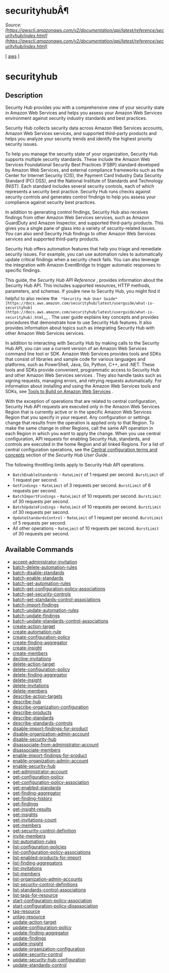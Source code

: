 # securityhubÂ¶

*Source: [https://awscli.amazonaws.com/v2/documentation/api/latest/reference/securityhub/index.html](https://awscli.amazonaws.com/v2/documentation/api/latest/reference/securityhub/index.html)*

[ [aws](https://awscli.amazonaws.com/v2/documentation/api/latest/reference/index.html#cli-aws) ]

# securityhub

## Description

Security Hub provides you with a comprehensive view of your security state in Amazon Web Services and helps you assess your Amazon Web Services environment against security industry standards and best practices.

Security Hub collects security data across Amazon Web Services accounts, Amazon Web Services services, and supported third-party products and helps you analyze your security trends and identify the highest priority security issues.

To help you manage the security state of your organization, Security Hub supports multiple security standards. These include the Amazon Web Services Foundational Security Best Practices (FSBP) standard developed by Amazon Web Services, and external compliance frameworks such as the Center for Internet Security (CIS), the Payment Card Industry Data Security Standard (PCI DSS), and the National Institute of Standards and Technology (NIST). Each standard includes several security controls, each of which represents a security best practice. Security Hub runs checks against security controls and generates control findings to help you assess your compliance against security best practices.

In addition to generating control findings, Security Hub also receives findings from other Amazon Web Services services, such as Amazon GuardDuty and Amazon Inspector, and supported third-party products. This gives you a single pane of glass into a variety of security-related issues. You can also send Security Hub findings to other Amazon Web Services services and supported third-party products.

Security Hub offers automation features that help you triage and remediate security issues. For example, you can use automation rules to automatically update critical findings when a security check fails. You can also leverage the integration with Amazon EventBridge to trigger automatic responses to specific findings.

This guide, the *Security Hub API Reference* , provides information about the Security Hub API. This includes supported resources, HTTP methods, parameters, and schemas. If youâre new to Security Hub, you might find it helpful to also review the ` *Security Hub User Guide* [https://docs.aws.amazon.com/securityhub/latest/userguide/what-is-securityhub](https://docs.aws.amazon.com/securityhub/latest/userguide/what-is-securityhub).html`__ . The user guide explains key concepts and provides procedures that demonstrate how to use Security Hub features. It also provides information about topics such as integrating Security Hub with other Amazon Web Services services.

In addition to interacting with Security Hub by making calls to the Security Hub API, you can use a current version of an Amazon Web Services command line tool or SDK. Amazon Web Services provides tools and SDKs that consist of libraries and sample code for various languages and platforms, such as PowerShell, Java, Go, Python, C++, and .NET. These tools and SDKs provide convenient, programmatic access to Security Hub and other Amazon Web Services services . They also handle tasks such as signing requests, managing errors, and retrying requests automatically. For information about installing and using the Amazon Web Services tools and SDKs, see [Tools to Build on Amazon Web Services](http://aws.amazon.com/developer/tools/) .

With the exception of operations that are related to central configuration, Security Hub API requests are executed only in the Amazon Web Services Region that is currently active or in the specific Amazon Web Services Region that you specify in your request. Any configuration or settings change that results from the operation is applied only to that Region. To make the same change in other Regions, call the same API operation in each Region in which you want to apply the change. When you use central configuration, API requests for enabling Security Hub, standards, and controls are executed in the home Region and all linked Regions. For a list of central configuration operations, see the [Central configuration terms and concepts](https://docs.aws.amazon.com/securityhub/latest/userguide/central-configuration-intro.html#central-configuration-concepts) section of the *Security Hub User Guide* .

The following throttling limits apply to Security Hub API operations.

- `BatchEnableStandards` - `RateLimit` of 1 request per second. `BurstLimit` of 1 request per second.
- `GetFindings` - `RateLimit` of 3 requests per second. `BurstLimit` of 6 requests per second.
- `BatchImportFindings` - `RateLimit` of 10 requests per second. `BurstLimit` of 30 requests per second.
- `BatchUpdateFindings` - `RateLimit` of 10 requests per second. `BurstLimit` of 30 requests per second.
- `UpdateStandardsControl` - `RateLimit` of 1 request per second. `BurstLimit` of 5 requests per second.
- All other operations - `RateLimit` of 10 requests per second. `BurstLimit` of 30 requests per second.

## Available Commands

- [accept-administrator-invitation](https://awscli.amazonaws.com/v2/documentation/api/latest/reference/securityhub/accept-administrator-invitation.html)
- [batch-delete-automation-rules](https://awscli.amazonaws.com/v2/documentation/api/latest/reference/securityhub/batch-delete-automation-rules.html)
- [batch-disable-standards](https://awscli.amazonaws.com/v2/documentation/api/latest/reference/securityhub/batch-disable-standards.html)
- [batch-enable-standards](https://awscli.amazonaws.com/v2/documentation/api/latest/reference/securityhub/batch-enable-standards.html)
- [batch-get-automation-rules](https://awscli.amazonaws.com/v2/documentation/api/latest/reference/securityhub/batch-get-automation-rules.html)
- [batch-get-configuration-policy-associations](https://awscli.amazonaws.com/v2/documentation/api/latest/reference/securityhub/batch-get-configuration-policy-associations.html)
- [batch-get-security-controls](https://awscli.amazonaws.com/v2/documentation/api/latest/reference/securityhub/batch-get-security-controls.html)
- [batch-get-standards-control-associations](https://awscli.amazonaws.com/v2/documentation/api/latest/reference/securityhub/batch-get-standards-control-associations.html)
- [batch-import-findings](https://awscli.amazonaws.com/v2/documentation/api/latest/reference/securityhub/batch-import-findings.html)
- [batch-update-automation-rules](https://awscli.amazonaws.com/v2/documentation/api/latest/reference/securityhub/batch-update-automation-rules.html)
- [batch-update-findings](https://awscli.amazonaws.com/v2/documentation/api/latest/reference/securityhub/batch-update-findings.html)
- [batch-update-standards-control-associations](https://awscli.amazonaws.com/v2/documentation/api/latest/reference/securityhub/batch-update-standards-control-associations.html)
- [create-action-target](https://awscli.amazonaws.com/v2/documentation/api/latest/reference/securityhub/create-action-target.html)
- [create-automation-rule](https://awscli.amazonaws.com/v2/documentation/api/latest/reference/securityhub/create-automation-rule.html)
- [create-configuration-policy](https://awscli.amazonaws.com/v2/documentation/api/latest/reference/securityhub/create-configuration-policy.html)
- [create-finding-aggregator](https://awscli.amazonaws.com/v2/documentation/api/latest/reference/securityhub/create-finding-aggregator.html)
- [create-insight](https://awscli.amazonaws.com/v2/documentation/api/latest/reference/securityhub/create-insight.html)
- [create-members](https://awscli.amazonaws.com/v2/documentation/api/latest/reference/securityhub/create-members.html)
- [decline-invitations](https://awscli.amazonaws.com/v2/documentation/api/latest/reference/securityhub/decline-invitations.html)
- [delete-action-target](https://awscli.amazonaws.com/v2/documentation/api/latest/reference/securityhub/delete-action-target.html)
- [delete-configuration-policy](https://awscli.amazonaws.com/v2/documentation/api/latest/reference/securityhub/delete-configuration-policy.html)
- [delete-finding-aggregator](https://awscli.amazonaws.com/v2/documentation/api/latest/reference/securityhub/delete-finding-aggregator.html)
- [delete-insight](https://awscli.amazonaws.com/v2/documentation/api/latest/reference/securityhub/delete-insight.html)
- [delete-invitations](https://awscli.amazonaws.com/v2/documentation/api/latest/reference/securityhub/delete-invitations.html)
- [delete-members](https://awscli.amazonaws.com/v2/documentation/api/latest/reference/securityhub/delete-members.html)
- [describe-action-targets](https://awscli.amazonaws.com/v2/documentation/api/latest/reference/securityhub/describe-action-targets.html)
- [describe-hub](https://awscli.amazonaws.com/v2/documentation/api/latest/reference/securityhub/describe-hub.html)
- [describe-organization-configuration](https://awscli.amazonaws.com/v2/documentation/api/latest/reference/securityhub/describe-organization-configuration.html)
- [describe-products](https://awscli.amazonaws.com/v2/documentation/api/latest/reference/securityhub/describe-products.html)
- [describe-standards](https://awscli.amazonaws.com/v2/documentation/api/latest/reference/securityhub/describe-standards.html)
- [describe-standards-controls](https://awscli.amazonaws.com/v2/documentation/api/latest/reference/securityhub/describe-standards-controls.html)
- [disable-import-findings-for-product](https://awscli.amazonaws.com/v2/documentation/api/latest/reference/securityhub/disable-import-findings-for-product.html)
- [disable-organization-admin-account](https://awscli.amazonaws.com/v2/documentation/api/latest/reference/securityhub/disable-organization-admin-account.html)
- [disable-security-hub](https://awscli.amazonaws.com/v2/documentation/api/latest/reference/securityhub/disable-security-hub.html)
- [disassociate-from-administrator-account](https://awscli.amazonaws.com/v2/documentation/api/latest/reference/securityhub/disassociate-from-administrator-account.html)
- [disassociate-members](https://awscli.amazonaws.com/v2/documentation/api/latest/reference/securityhub/disassociate-members.html)
- [enable-import-findings-for-product](https://awscli.amazonaws.com/v2/documentation/api/latest/reference/securityhub/enable-import-findings-for-product.html)
- [enable-organization-admin-account](https://awscli.amazonaws.com/v2/documentation/api/latest/reference/securityhub/enable-organization-admin-account.html)
- [enable-security-hub](https://awscli.amazonaws.com/v2/documentation/api/latest/reference/securityhub/enable-security-hub.html)
- [get-administrator-account](https://awscli.amazonaws.com/v2/documentation/api/latest/reference/securityhub/get-administrator-account.html)
- [get-configuration-policy](https://awscli.amazonaws.com/v2/documentation/api/latest/reference/securityhub/get-configuration-policy.html)
- [get-configuration-policy-association](https://awscli.amazonaws.com/v2/documentation/api/latest/reference/securityhub/get-configuration-policy-association.html)
- [get-enabled-standards](https://awscli.amazonaws.com/v2/documentation/api/latest/reference/securityhub/get-enabled-standards.html)
- [get-finding-aggregator](https://awscli.amazonaws.com/v2/documentation/api/latest/reference/securityhub/get-finding-aggregator.html)
- [get-finding-history](https://awscli.amazonaws.com/v2/documentation/api/latest/reference/securityhub/get-finding-history.html)
- [get-findings](https://awscli.amazonaws.com/v2/documentation/api/latest/reference/securityhub/get-findings.html)
- [get-insight-results](https://awscli.amazonaws.com/v2/documentation/api/latest/reference/securityhub/get-insight-results.html)
- [get-insights](https://awscli.amazonaws.com/v2/documentation/api/latest/reference/securityhub/get-insights.html)
- [get-invitations-count](https://awscli.amazonaws.com/v2/documentation/api/latest/reference/securityhub/get-invitations-count.html)
- [get-members](https://awscli.amazonaws.com/v2/documentation/api/latest/reference/securityhub/get-members.html)
- [get-security-control-definition](https://awscli.amazonaws.com/v2/documentation/api/latest/reference/securityhub/get-security-control-definition.html)
- [invite-members](https://awscli.amazonaws.com/v2/documentation/api/latest/reference/securityhub/invite-members.html)
- [list-automation-rules](https://awscli.amazonaws.com/v2/documentation/api/latest/reference/securityhub/list-automation-rules.html)
- [list-configuration-policies](https://awscli.amazonaws.com/v2/documentation/api/latest/reference/securityhub/list-configuration-policies.html)
- [list-configuration-policy-associations](https://awscli.amazonaws.com/v2/documentation/api/latest/reference/securityhub/list-configuration-policy-associations.html)
- [list-enabled-products-for-import](https://awscli.amazonaws.com/v2/documentation/api/latest/reference/securityhub/list-enabled-products-for-import.html)
- [list-finding-aggregators](https://awscli.amazonaws.com/v2/documentation/api/latest/reference/securityhub/list-finding-aggregators.html)
- [list-invitations](https://awscli.amazonaws.com/v2/documentation/api/latest/reference/securityhub/list-invitations.html)
- [list-members](https://awscli.amazonaws.com/v2/documentation/api/latest/reference/securityhub/list-members.html)
- [list-organization-admin-accounts](https://awscli.amazonaws.com/v2/documentation/api/latest/reference/securityhub/list-organization-admin-accounts.html)
- [list-security-control-definitions](https://awscli.amazonaws.com/v2/documentation/api/latest/reference/securityhub/list-security-control-definitions.html)
- [list-standards-control-associations](https://awscli.amazonaws.com/v2/documentation/api/latest/reference/securityhub/list-standards-control-associations.html)
- [list-tags-for-resource](https://awscli.amazonaws.com/v2/documentation/api/latest/reference/securityhub/list-tags-for-resource.html)
- [start-configuration-policy-association](https://awscli.amazonaws.com/v2/documentation/api/latest/reference/securityhub/start-configuration-policy-association.html)
- [start-configuration-policy-disassociation](https://awscli.amazonaws.com/v2/documentation/api/latest/reference/securityhub/start-configuration-policy-disassociation.html)
- [tag-resource](https://awscli.amazonaws.com/v2/documentation/api/latest/reference/securityhub/tag-resource.html)
- [untag-resource](https://awscli.amazonaws.com/v2/documentation/api/latest/reference/securityhub/untag-resource.html)
- [update-action-target](https://awscli.amazonaws.com/v2/documentation/api/latest/reference/securityhub/update-action-target.html)
- [update-configuration-policy](https://awscli.amazonaws.com/v2/documentation/api/latest/reference/securityhub/update-configuration-policy.html)
- [update-finding-aggregator](https://awscli.amazonaws.com/v2/documentation/api/latest/reference/securityhub/update-finding-aggregator.html)
- [update-findings](https://awscli.amazonaws.com/v2/documentation/api/latest/reference/securityhub/update-findings.html)
- [update-insight](https://awscli.amazonaws.com/v2/documentation/api/latest/reference/securityhub/update-insight.html)
- [update-organization-configuration](https://awscli.amazonaws.com/v2/documentation/api/latest/reference/securityhub/update-organization-configuration.html)
- [update-security-control](https://awscli.amazonaws.com/v2/documentation/api/latest/reference/securityhub/update-security-control.html)
- [update-security-hub-configuration](https://awscli.amazonaws.com/v2/documentation/api/latest/reference/securityhub/update-security-hub-configuration.html)
- [update-standards-control](https://awscli.amazonaws.com/v2/documentation/api/latest/reference/securityhub/update-standards-control.html)